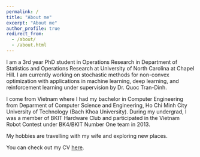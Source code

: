 ```yaml
---
permalink: /
title: "About me"
excerpt: "About me"
author_profile: true
redirect_from: 
  - /about/
  - /about.html
---
```


I am a 3rd year PhD student in Operations Research in Department of Statistics and Operations Research at University of North Carolina at Chapel Hill. I am currently working on stochastic methods for non-convex optimization with applications in machine learning, deep learning, and reinforcement learning under supervision by Dr. Quoc Tran-Dinh.

I come from Vietnam where I had my bachelor in Computer Engineering from Deparment of Computer Science and Engineering, Ho Chi Minh City University of Technology (Bach Khoa University). During my undergrad, I was a member of BKIT Hardware Club and participated in the Vietnam Robot Contest under BK4/BKIT Number One team in 2013.

My hobbies are travelling with my wife and exploring new places.

You can check out my CV <a href="../files/NhanPhamCV.pdf" target="_blank">here</a>.
